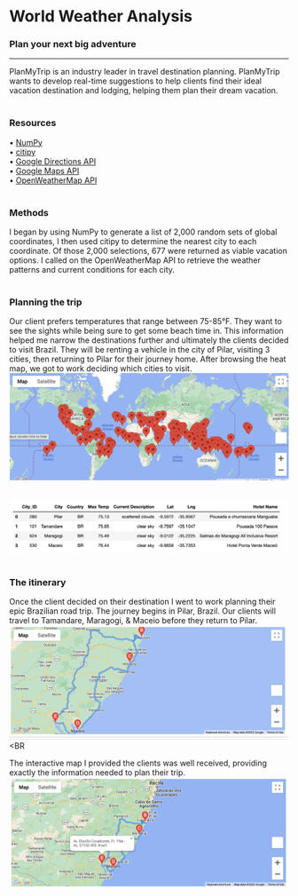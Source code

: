 # World Weather Analysis
### Plan your next big adventure
-----
PlanMyTrip is an industry leader in travel destination planning. PlanMyTrip wants to develop real-time suggestions to help clients find their ideal vacation destination and lodging, helping them plan their dream vacation.
<BR>
<BR>
### Resources
  • <a href="https://numpy.org/doc/stable/index.html">NumPy</a><BR>
  • <a href="https://pypi.org/project/citipy/">citipy</a><br>
  • <a href="https://developers.google.com/maps/documentation/directions/overview">Google Directions API</a><BR>
  • <a href="https://developers.google.com/maps/documentation/places/web-service/overview">Google Maps API</a><BR>
  • <a href="https://openweathermap.org/api">OpenWeatherMap API</a>
  <BR>
  <BR>
  
### Methods
I began by using NumPy to generate a list of 2,000 random sets of global coordinates, I then used citipy to determine the nearest city to each coordinate. Of those 2,000 selections, 677 were returned as viable vacation options. I called on the OpenWeatherMap API to retrieve the weather patterns and current conditions for each city.
<BR><BR>

### Planning the trip
Our client prefers temperatures that range between 75-85°F. They want to see the sights while being sure to get some beach time in. This information helped me narrow the destinations further and ultimately the clients decided to visit Brazil. They will be renting a vehicle in the city of Pilar, visiting 3 cities, then returning to Pilar for their journey home. After browsing the heat map, we got to work deciding which cities to visit. <BR>
<img src="https://github.com/meggrooms/World_Weather_Analysis/blob/main/Figures/Heat_Map.png">  
  
<BR>
<img src="https://github.com/meggrooms/World_Weather_Analysis/blob/main/Figures/DF-all_four.png">
  <BR><BR>
  
### The itinerary
Once the client decided on their destination I went to work planning their epic Brazilian road trip. The journey begins in Pilar, Brazil. Our clients will travel to Tamandare, Maragogi, & Maceio before they return to Pilar.
<br>
<img src="https://github.com/meggrooms/World_Weather_Analysis/blob/main/Vacation_Itinerary/WeatherPy_travel_map.png">
    <BR><BR
            
The interactive map I provided the clients was well received, providing exactly the information needed to plan their trip.<BR>
<img src="https://github.com/meggrooms/World_Weather_Analysis/blob/main/Vacation_Itinerary/WeatherPy_travel_map_markers.png">
      <BR><BR>

